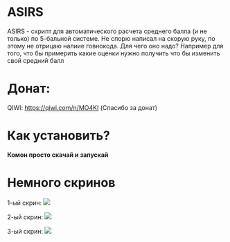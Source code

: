# ASIRS
ASIRS - скрипт для автоматического расчета среднего балла (и не только) по 5-бальной системе.
Не спорю написал на скорую руку, по этому не отрицаю налиие говнокода. 
Для чего оно надо? Например для того, что бы примерить какие оценки нужно получить что бы изменить свой средний балл<br>

# Донат:
QIWI: https://qiwi.com/n/MO4KI
(Спасибо за донат)

# Как установить?
<b>Комон просто скачай и запускай</b><br>

# Немного скринов

  1-ый скрин:
  ![](https://i.imgur.com/xE65R0s.png)
  
  2-ый скрин:
  ![](https://i.imgur.com/ddvmoBu.png)
  
  3-ый скрин:
  ![](https://i.imgur.com/lmB0BCW.png)
